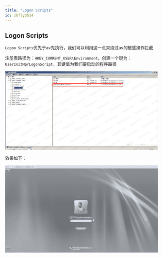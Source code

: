 ```yaml
---
title: "Logon Scripts"
id: zhfly3514
---
```


## Logon Scripts

`Logon Scripts`优先于av先执行，我们可以利用这一点来绕过av的敏感操作拦截

注册表路径为：`HKEY_CURRENT_USER\Environment`，创建一个键为：`UserInitMprLogonScript`，其键值为我们要启动的程序路径

![image](../img/7cf9d4b7e18fc56e48dcf730903b3293.png)

效果如下：

![image](../img/5adecb351dcf218c6a5d32092bb303fd.png)